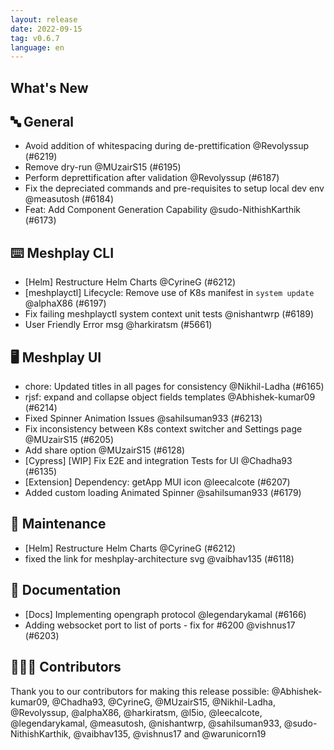 ```yaml
---
layout: release
date: 2022-09-15
tag: v0.6.7
language: en
---
```


## What's New
## 🔤 General
- Avoid addition of whitespacing during de-prettification @Revolyssup (#6219)
- Remove dry-run @MUzairS15 (#6195)
- Perform deprettification after validation @Revolyssup (#6187)
- Fix the depreciated commands and pre-requisites to setup local dev env @measutosh (#6184)
- Feat: Add Component Generation Capability @sudo-NithishKarthik (#6173)

## ⌨️ Meshplay CLI

- [Helm] Restructure Helm Charts @CyrineG (#6212)
- [meshplayctl] Lifecycle: Remove use of K8s manifest in `system update`  @alphaX86 (#6197)
- Fix failing meshplayctl system context unit tests @nishantwrp (#6189)
- User Friendly Error msg  @harkiratsm (#5661)

## 🖥 Meshplay UI

- chore: Updated titles in all pages for consistency @Nikhil-Ladha (#6165)
- rjsf: expand and collapse object fields templates @Abhishek-kumar09 (#6214)
- Fixed Spinner Animation Issues @sahilsuman933 (#6213)
- Fix inconsistency between K8s context switcher and Settings page @MUzairS15 (#6205)
- Add share option @MUzairS15 (#6128)
- [Cypress] [WIP] Fix E2E and integration Tests for UI @Chadha93 (#6135)
- [Extension] Dependency: getApp MUI icon @leecalcote (#6207)
- Added custom loading Animated Spinner  @sahilsuman933 (#6179)

## 🧰 Maintenance

- [Helm] Restructure Helm Charts @CyrineG (#6212)
- fixed the link for meshplay-architecture svg @vaibhav135 (#6118)

## 📖 Documentation

- [Docs] Implementing opengraph protocol  @legendarykamal (#6166)
- Adding websocket port to list of ports - fix for #6200 @vishnus17 (#6203)

## 👨🏽‍💻 Contributors

Thank you to our contributors for making this release possible:
@Abhishek-kumar09, @Chadha93, @CyrineG, @MUzairS15, @Nikhil-Ladha, @Revolyssup, @alphaX86, @harkiratsm, @l5io, @leecalcote, @legendarykamal, @measutosh, @nishantwrp, @sahilsuman933, @sudo-NithishKarthik, @vaibhav135, @vishnus17 and @warunicorn19
